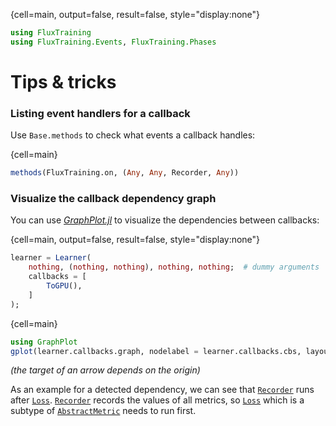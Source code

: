 {cell=main, output=false, result=false, style="display:none"}
```julia
using FluxTraining
using FluxTraining.Events, FluxTraining.Phases
```

# Tips & tricks



### Listing event handlers for a callback

Use `Base.methods` to check what events a callback handles:

{cell=main}
```julia
methods(FluxTraining.on, (Any, Any, Recorder, Any))
```


### Visualize the callback dependency graph

You can use [*GraphPlot.jl*](https://juliagraphs.github.io/GraphPlot.jl/) to visualize the dependencies between callbacks:

{cell=main, output=false, result=false, style="display:none"}
```julia
learner = Learner(
    nothing, (nothing, nothing), nothing, nothing;  # dummy arguments
    callbacks = [
        ToGPU(),
    ]
);
```

{cell=main}
```julia
using GraphPlot
gplot(learner.callbacks.graph, nodelabel = learner.callbacks.cbs, layout = stressmajorize_layout)
```

*(the target of an arrow depends on the origin)*

As an example for a detected dependency, we can see that [`Recorder`](#) runs after [`Loss`](#). [`Recorder`](#) records the values of all metrics, so [`Loss`](#) which is a subtype of [`AbstractMetric`](#) needs to run first.